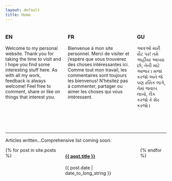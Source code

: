 ```yaml
---
layout: default
title: Home
---
```


<div class="columns">
  <div class="column col-lg-4 col-sm-12">
    <h3>EN</h3>
    <p class="cover">Welcome to my personal website. Thank you for taking the time to visit and I hope you find some interesting stuff here. As with all my work, feedback is always welcome! Feel free to comment, share or like on things that interest you.</p>
  </div>
  <div class="column col-lg-4 col-sm-12">
    <h3>FR</h3>
    <p class="cover">Bienvenue à mon site personnel. Merci de visiter et j’espère que vous trouverez des choses intéressantes ici. Comme tout mon travail, les commentaires sont toujours les bienvenus! N’hésitez pas à commenter, partager ou aimer les choses qui vous intéressent.</p>
  </div>
  <div class="column col-lg-4 col-sm-12">
    <h3>GU</h3>
    <p class="cover">આવઓ મારી સૈટ પર! તમે અહીંયા આવ્યા છો, તેની માટે આભાર । મજા કરજો અને જે પણ રસિક લાગે, તેમાં જવાબ લાખો, લૈક કરજો કે શેર કરજો ।</p>
  </div>
</div>

<br><br>

<hr>

<div class="container">
  <p>Articles written...Comprehensive list coming soon.</p>
  <div class="columns">
    {% for post in site.posts %}
      <div class="column col-lg-3 col-md-4 col-sm-6 col-xs-12">
        <div class="card">
          <div class="card-header">
            <a href="{{ post.url }}"><h4 class="card-title">{{ post.title }}</h4></a> {{ post.date | date_to_long_string }}
          </div>
        </div>
      </div>
    {% endfor %}
  </div>
</div>
